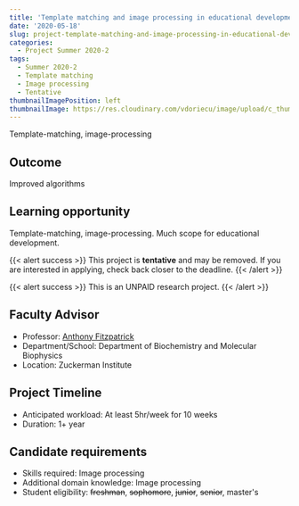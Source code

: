 ```yaml
---
title: 'Template matching and image processing in educational development'
date: '2020-05-18'
slug: project-template-matching-and-image-processing-in-educational-development
categories:
  - Project Summer 2020-2
tags:
  - Summer 2020-2
  - Template matching
  - Image processing
  - Tentative
thumbnailImagePosition: left
thumbnailImage: https://res.cloudinary.com/vdoriecu/image/upload/c_thumb,g_center,w_200/v1590009633/image_processing_qabx71.png
---
```

Template-matching, image-processing

<!--more-->

## Outcome

Improved algorithms

## Learning opportunity

Template-matching, image-processing. Much scope for educational development.

{{< alert success >}}
This project is **tentative** and may be removed. If you are interested in applying, check back closer to the deadline.
{{< /alert >}}

{{< alert success >}}
This is an UNPAID research project.
{{< /alert >}}

## Faculty Advisor
+ Professor: [Anthony Fitzpatrick](https://fitzpatricklab.zuckermaninstitute.columbia.edu/)
+ Department/School: Department of Biochemistry and Molecular Biophysics
+ Location: Zuckerman Institute

## Project Timeline
+ Anticipated workload: At least 5hr/week for 10 weeks
+ Duration: 1+ year

## Candidate requirements
+ Skills required: Image processing
+ Additional domain knowledge: Image processing
+ Student eligibility: ~~freshman~~, ~~sophomore~~, ~~junior~~, ~~senior~~, master's

